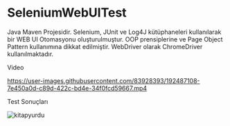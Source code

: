 # SeleniumWebUITest

Java Maven Projesidir. Selenium, JUnit ve Log4J kütüphaneleri kullanılarak bir WEB UI Otomasyonu oluşturulmuştur. OOP prensiplerine ve Page Object Pattern kullanımına
dikkat edilmiştir. WebDriver olarak ChromeDriver kullanılmaktadır.

Video

https://user-images.githubusercontent.com/83928393/192487108-7e450a0d-c89d-422c-bd4e-34f0fcd59667.mp4

Test Sonuçları

![kitapyurdu](https://user-images.githubusercontent.com/83928393/192487700-0223a8e3-d739-49bc-8784-0d200dd99be1.png)

